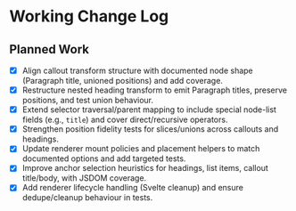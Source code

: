 # Working Change Log

## Planned Work
- [x] Align callout transform structure with documented node shape (Paragraph title, unioned positions) and add coverage.
- [x] Restructure nested heading transform to emit Paragraph titles, preserve positions, and test union behaviour.
- [x] Extend selector traversal/parent mapping to include special node-list fields (e.g., `title`) and cover direct/recursive operators.
- [x] Strengthen position fidelity tests for slices/unions across callouts and headings.
- [x] Update renderer mount policies and placement helpers to match documented options and add targeted tests.
- [x] Improve anchor selection heuristics for headings, list items, callout title/body, with JSDOM coverage.
- [x] Add renderer lifecycle handling (Svelte cleanup) and ensure dedupe/cleanup behaviour in tests.
